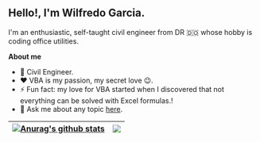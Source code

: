 ## Hello!, I'm Wilfredo Garcia.

I'm an enthusiastic, self-taught civil engineer from DR :dominican_republic: whose hobby is coding office utilities. 

**About me**
- 💼  Civil Engineer.
- ♥️ VBA is my passion, my secret love 😉.
- ⚡ Fun fact: my love for VBA started when I discovered that not everything can be solved with Excel formulas.!
- 💬 Ask me about any topic [here](https://github.com/ws-garcia/ws-garcia/issues).

| <a href="https://github.com/ws-garcia/github-readme-stats"><img align="center" src="https://github-readme-stats.vercel.app/api?username=ws-garcia&show_icons=true&include_all_commits=true&theme=buefy&hide_border=true" alt="Anurag's github stats" /></a> | <a href="https://github.com/ws-garcia/github-readme-stats"><img align="center" src="https://github-readme-stats.vercel.app/api/top-langs/?username=ws-garcia&layout=compact&theme=buefy&hide_border=true" /></a> |
| ------------- | ------------- |
<!--
**ws-garcia/ws-garcia** is a ✨ _special_ ✨ repository because its `README.md` (this file) appears on your GitHub profile.

Here are some ideas to get you started:

- 🔭 I’m currently working on ...
- 🌱 I’m currently learning ...
- 👯 I’m looking to collaborate on ...
- 🤔 I’m looking for help with ...
- 💬 Ask me about ...
- 📫 How to reach me: ...
- 😄 Pronouns: ...
- ⚡ Fun fact: ...
-->
